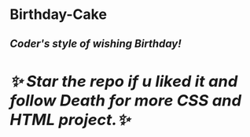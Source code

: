 # Birthday-Cake
<h2><i>Coder's style of wishing Birthday!<i><h2>

✨ Star the repo if u liked it and follow Death for more CSS and HTML project.✨
